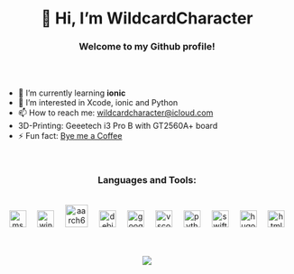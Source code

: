 <h1 align="center">👋 Hi, I’m WildcardCharacter</h1>
<h3 align="center">Welcome to my Github profile!</h3>
<br>
<br>

- 🌱 I’m currently learning **ionic**
- 👀 I’m interested in Xcode, ionic and Python
- 📫 How to reach me: wildcardcharacter@icloud.com
-    3D-Printing: Geeetech i3 Pro B with GT2560A+ board
- ⚡ Fun fact: [Bye me a Coffee](https://www.tipeeestream.com/wildcardcharacter/donation) 
<br>
<h3 align="center">Languages and Tools:</h3>
<br>
<div align="center">
  <img src="https://cdn.jsdelivr.net/gh/devicons/devicon/icons/msdos/msdos-original.svg" height="30" alt="msdos logo"  />
  <img width="12" />
  <img src="https://cdn.jsdelivr.net/gh/devicons/devicon/icons/windows8/windows8-original.svg" height="30" alt="windows8 logo"  />
  <img width="12" />
  <img src="https://cdn.jsdelivr.net/gh/devicons/devicon/icons/aarch64/aarch64-original.svg" height="40" alt="aarch64 logo"  />
  <img width="12" />
  <img src="https://cdn.jsdelivr.net/gh/devicons/devicon/icons/debian/debian-original.svg" height="30" alt="debian logo"  />
  <img width="12" />
  <img src="https://cdn.jsdelivr.net/gh/devicons/devicon/icons/google/google-original.svg" height="30" alt="google logo"  />
  <img width="12" />
  <img src="https://cdn.jsdelivr.net/gh/devicons/devicon/icons/vscode/vscode-original.svg" height="30" alt="vscode logo"  />
  <img width="12" />
  <img src="https://cdn.jsdelivr.net/gh/devicons/devicon/icons/python/python-original.svg" height="30" alt="python logo"  />
  <img width="12" />
  <img src="https://cdn.jsdelivr.net/gh/devicons/devicon/icons/swift/swift-original.svg" height="30" alt="swift logo"  />
  <img width="12" />
  <img src="https://cdn.jsdelivr.net/gh/devicons/devicon/icons/hugo/hugo-original.svg" height="30" alt="hugo logo"  />
  <img width="12" />
  <img src="https://cdn.jsdelivr.net/gh/devicons/devicon/icons/html5/html5-original.svg" height="30" alt="html5 logo"  />
</div>
<br>
<br>
<p align="left"> <div align="center"><img src="https://profile-counter.glitch.me/wildcardcharacter/count.svg?"  />
</div>
